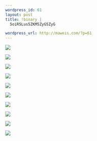 ```yaml
--- 
wordpress_id: 61
layout: post
title: !binary |
  5oiR5Lus5ZKM5ZyG5ZyG

wordpress_url: http://maweis.com/?p=61
---
```

<p><img src="http://maweis.com/m/dog/s00001.jpg" /></p>
<p><img src="http://maweis.com/m/dog/s00002.jpg" /></p>
<p><img src="http://maweis.com/m/dog/s00005.jpg" /></p>
<p><img src="http://maweis.com/m/dog/s00006.jpg" /></p>
<p><img src="http://maweis.com/m/dog/s00007.jpg" /></p>
<p><img src="http://maweis.com/m/dog/s00010.jpg" /></p>
<p><img src="http://maweis.com/m/dog/s00011.jpg" /></p>
<p><img src="http://maweis.com/m/dog/s00013.jpg" /></p>
<p><img src="http://maweis.com/m/dog/s00014.jpg" /></p>
<p><img src="http://maweis.com/m/dog/s00017.jpg" /></p>
